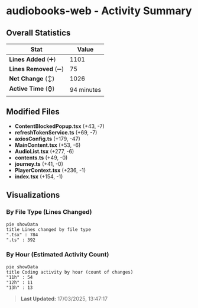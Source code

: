 # audiobooks-web - Activity Summary 

## Overall Statistics

| Stat                   | Value                                                             |
| ---------------------- | ----------------------------------------------------------------- |
| **Lines Added** (➕)   | 1101                                          |
| **Lines Removed** (➖) | 75                                        |
| **Net Change** (↕)    | 1026                |
| **Active Time** (⌚)   | 94 minutes |


## Modified Files
- **ContentBlockedPopup.tsx** (+43, -7)
- **refreshTokenService.ts** (+69, -7)
- **axiosConfig.ts** (+179, -47)
- **MainContent.tsx** (+53, -6)
- **AudioList.tsx** (+277, -6)
- **contents.ts** (+49, -0)
- **journey.ts** (+41, -0)
- **PlayerContext.tsx** (+236, -1)
- **index.tsx** (+154, -1)

## Visualizations

### By File Type (Lines Changed)

```mermaid
pie showData
title Lines changed by file type
".tsx" : 784
".ts" : 392
```

### By Hour (Estimated Activity Count)

```mermaid
pie showData
title Coding activity by hour (count of changes)
"11h" : 54
"12h" : 11
"13h" : 13
```


> **Last Updated:** 17/03/2025, 13:47:17